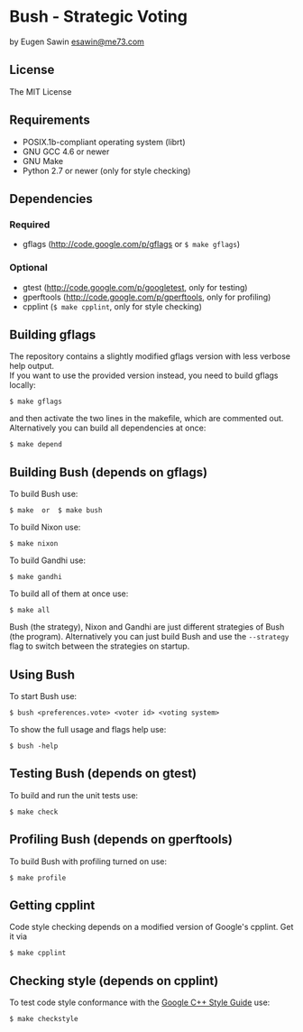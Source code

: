 # Bush - Strategic Voting
by Eugen Sawin <esawin@me73.com>

## License
The MIT License

## Requirements
* POSIX.1b-compliant operating system (librt)
* GNU GCC 4.6 or newer
* GNU Make
* Python 2.7 or newer (only for style checking)

## Dependencies
### Required
* gflags (http://code.google.com/p/gflags or `$ make gflags`)

### Optional
* gtest (http://code.google.com/p/googletest, only for testing)
* gperftools (http://code.google.com/p/gperftools, only for profiling)
* cpplint (`$ make cpplint`, only for style checking)

## Building gflags
The repository contains a slightly modified gflags version with less verbose
help output.  
If you want to use the provided version instead, you need to build gflags
locally:

    $ make gflags

and then activate the two lines in the makefile, which are commented out.
Alternatively you can build all dependencies at once:

    $ make depend

## Building Bush (depends on gflags)
To build Bush use:

    $ make  or  $ make bush

To build Nixon use:

    $ make nixon

To build Gandhi use:

    $ make gandhi

To build all of them at once use:

    $ make all

Bush (the strategy), Nixon and Gandhi are just different strategies of Bush 
(the program).
Alternatively you can just build Bush and use the `--strategy` flag to switch
between the strategies on startup.

## Using Bush
To start Bush use:

    $ bush <preferences.vote> <voter id> <voting system>

To show the full usage and flags help use:

    $ bush -help

## Testing Bush (depends on gtest)
To build and run the unit tests use:

    $ make check

## Profiling Bush (depends on gperftools)
To build Bush with profiling turned on use:

    $ make profile

## Getting cpplint
Code style checking depends on a modified version of Google's cpplint. Get it via
  
    $ make cpplint

## Checking style (depends on cpplint)
To test code style conformance with the [Google C++ Style Guide](http://google-styleguide.googlecode.com/svn/trunk/cppguide.xml) use:

    $ make checkstyle

